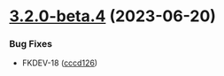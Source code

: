# [3.2.0-beta.4](https://github.com/robence/semantic-release-poc/compare/v3.2.0-beta.3...v3.2.0-beta.4) (2023-06-20)


### Bug Fixes

* FKDEV-18 ([cccd126](https://github.com/robence/semantic-release-poc/commit/cccd126e331744602600caf603c03eda6d016979))
